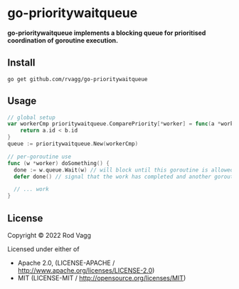 # go-prioritywaitqueue

**go-prioritywaitqueue implements a blocking queue for prioritised coordination of goroutine execution.**

## Install

```
go get github.com/rvagg/go-prioritywaitqueue
```

## Usage

```go
// global setup
var workerCmp prioritywaitqueue.ComparePriority[*worker] = func(a *worker, b *worker) bool {
	return a.id < b.id
}
queue := prioritywaitqueue.New(workerCmp)

// per-goroutine use
func (w *worker) doSomething() {
  done := w.queue.Wait(w) // will block until this goroutine is allowed to run
  defer done() // signal that the work has completed and another goroutine can run

  // ... work
}
```

## License

Copyright © 2022 Rod Vagg

Licensed under either of

* Apache 2.0, (LICENSE-APACHE / http://www.apache.org/licenses/LICENSE-2.0)
* MIT (LICENSE-MIT / http://opensource.org/licenses/MIT)
